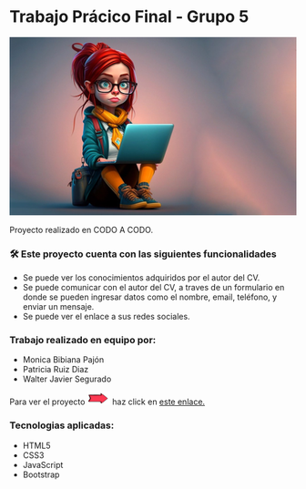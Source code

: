 # Trabajo Prácico Final - Grupo 5

<img src="./img/ai-generated.jpg">

Proyecto realizado en CODO A CODO.

### 🛠️ Este proyecto cuenta con las siguientes funcionalidades

- Se puede ver los conocimientos adquiridos por el autor del CV.
- Se puede comunicar con el autor del CV, a traves de un formulario en donde se pueden ingresar datos como el nombre, email, teléfono, y enviar un mensaje.
- Se puede ver el enlace a sus redes sociales.

### Trabajo realizado en equipo por:

- Monica Bibiana Pajón
- Patricia Ruiz Diaz
- Walter Javier Segurado

Para ver el proyecto <img src="./img/giphy.gif" width="40"> haz click en <a href="https://TPFinalGrupo5.netlify.app">este enlace.</a>

### Tecnologias aplicadas:

- HTML5
- CSS3
- JavaScript
- Bootstrap
